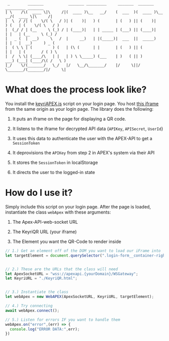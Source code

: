 ```
 _        _______           _______ _________     _______  _______ _________ _______          
| \    /\(  ____ \|\     /|(  ____ )\__   __/    (  ___  )(  ____ )\__   __/(  ____ \|\     /|
|  \  / /| (    \/( \   / )| (    )|   ) (       | (   ) || (    )|   ) (   | (    \/( \   / )
|  (_/ / | (__     \ (_) / | (____)|   | | _____ | (___) || (____)|   | |   | (__     \ (_) / 
|   _ (  |  __)     \   /  |     __)   | |(_____)|  ___  ||  _____)   | |   |  __)     ) _ (  
|  ( \ \ | (         ) (   | (\ (      | |       | (   ) || (         | |   | (       / ( ) \ 
|  /  \ \| (____/\   | |   | ) \ \_____) (___    | )   ( || )      ___) (___| (____/\( /   \ )
|_/    \/(_______/   \_/   |/   \__/\_______/    |/     \||/       \_______/(_______/|/     \|
```


# What does the process look like?

You install the [keyriAPEX.js](https://github.com/Keyri-Co/keyriAPEX.js) script on your login page.&#x20;
You host [this iframe](https://raw.githubusercontent.com/Keyri-Co/library-keyri-connect/main/KeyriQR.html) from the same origin as your login page.&#x20;
The library does the following:

1.  It puts an iframe on the page for displaying a QR code.

2.  It listens to the iframe for decrypted API data {`APIKey`, `APISecret`, `UserId`}

3.  It uses this data to authenticate the user with the APEX-API to get a `SessionToken`

4.  It deprovisions the `APIKey` from step 2 in APEX's system via their API

5.  It stores the `SessionToken` in localStorage

6.  It directs the user to the logged-in state

# How do I use it?

Simply include this script on your login page. After the page is loaded, instantiate the class `webApex` with these arguments:

1.  The Apex-API-web-socket URL

2.  The KeyriQR URL (your iframe)

3.  The Element you want the QR-Code to render inside

```javascript
// 1.) Get an element off of the DOM you want to load our iFrame into
let targetElement = document.querySelector(".login-form__container-right");


// 2.) These are the URLs that the class will need
let ApexSocketURL = "wss://apexapi.{yourDomain}/WSGateway";
let KeyriURL = "./KeyriQR.html";


// 3.) Instantiate the class
let webApex = new WebAPEX(ApexSocketURL, KeyriURL, targetElement);

// 4.) Try connecting
await webApex.connect();

// 5.) Listen for errors IF you want to handle them
webApex.on("error",(err) => {
  console.log("ERROR DATA:",err);
})
```
